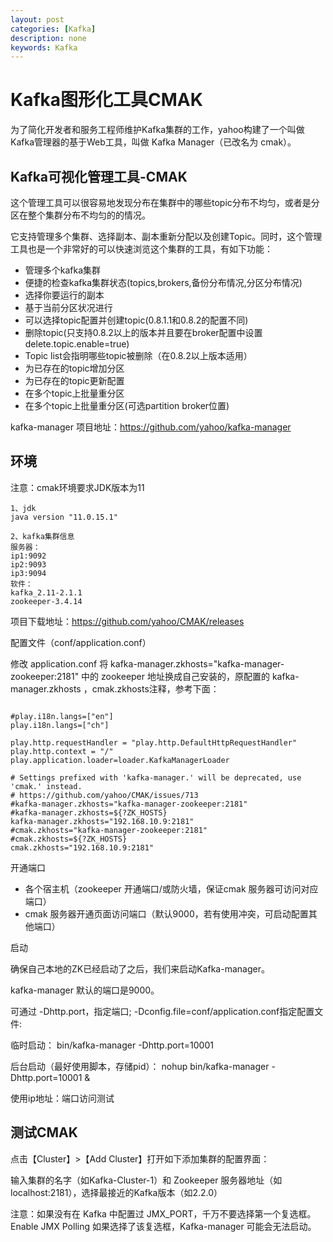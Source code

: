 ```yaml
---
layout: post
categories: [Kafka]
description: none
keywords: Kafka
---
```

# Kafka图形化工具CMAK
为了简化开发者和服务工程师维护Kafka集群的工作，yahoo构建了一个叫做Kafka管理器的基于Web工具，叫做 Kafka Manager（已改名为 cmak）。

## Kafka可视化管理工具-CMAK
这个管理工具可以很容易地发现分布在集群中的哪些topic分布不均匀，或者是分区在整个集群分布不均匀的的情况。

它支持管理多个集群、选择副本、副本重新分配以及创建Topic。同时，这个管理工具也是一个非常好的可以快速浏览这个集群的工具，有如下功能：
- 管理多个kafka集群
- 便捷的检查kafka集群状态(topics,brokers,备份分布情况,分区分布情况)
- 选择你要运行的副本
- 基于当前分区状况进行
- 可以选择topic配置并创建topic(0.8.1.1和0.8.2的配置不同)
- 删除topic(只支持0.8.2以上的版本并且要在broker配置中设置delete.topic.enable=true)
- Topic list会指明哪些topic被删除（在0.8.2以上版本适用）
- 为已存在的topic增加分区
- 为已存在的topic更新配置
- 在多个topic上批量重分区
- 在多个topic上批量重分区(可选partition broker位置)

kafka-manager 项目地址：https://github.com/yahoo/kafka-manager

## 环境
注意：cmak环境要求JDK版本为11
```
1、jdk
java version "11.0.15.1"
 
2、kafka集群信息
服务器：
ip1:9092
ip2:9093
ip3:9094
软件：
kafka_2.11-2.1.1
zookeeper-3.4.14
```
项目下载地址：https://github.com/yahoo/CMAK/releases

配置文件（conf/application.conf）

修改 application.conf
将 kafka-manager.zkhosts="kafka-manager-zookeeper:2181" 中的 zookeeper 地址换成自己安装的，原配置的 kafka-manager.zkhosts ，cmak.zkhosts注释，参考下面：
```

#play.i18n.langs=["en"]
play.i18n.langs=["ch"]
 
play.http.requestHandler = "play.http.DefaultHttpRequestHandler"
play.http.context = "/"
play.application.loader=loader.KafkaManagerLoader
 
# Settings prefixed with 'kafka-manager.' will be deprecated, use 'cmak.' instead.
# https://github.com/yahoo/CMAK/issues/713
#kafka-manager.zkhosts="kafka-manager-zookeeper:2181"
#kafka-manager.zkhosts=${?ZK_HOSTS}
kafka-manager.zkhosts="192.168.10.9:2181"
#cmak.zkhosts="kafka-manager-zookeeper:2181"
#cmak.zkhosts=${?ZK_HOSTS}
cmak.zkhosts="192.168.10.9:2181"
```
开通端口
- 各个宿主机（zookeeper 开通端口/或防火墙，保证cmak 服务器可访问对应端口）
- cmak 服务器开通页面访问端口（默认9000，若有使用冲突，可启动配置其他端口）

启动

确保自己本地的ZK已经启动了之后，我们来启动Kafka-manager。

kafka-manager 默认的端口是9000。

可通过 -Dhttp.port，指定端口; -Dconfig.file=conf/application.conf指定配置文件:

临时启动：
bin/kafka-manager -Dhttp.port=10001

后台启动（最好使用脚本，存储pid）：
nohup bin/kafka-manager -Dhttp.port=10001 &

使用ip地址：端口访问测试

## 测试CMAK
点击【Cluster】>【Add Cluster】打开如下添加集群的配置界面：

输入集群的名字（如Kafka-Cluster-1）和 Zookeeper 服务器地址（如localhost:2181），选择最接近的Kafka版本（如2.2.0）

注意：如果没有在 Kafka 中配置过 JMX_PORT，千万不要选择第一个复选框。
Enable JMX Polling
如果选择了该复选框，Kafka-manager 可能会无法启动。